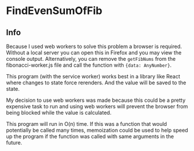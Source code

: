 # FindEvenSumOfFib

## Info
Because I used web workers to solve this problem a browser is required. Without a local server you can open this in Firefox and you may view the console output.
Alternatively, you can remove the `getFibNums` from the fibonacci-worker.js file and call the function with `{data: AnyNumber}`.

This program (with the service worker) works best in a library like React where changes to state force rerenders. And the value will be saved to the state.

My decision to use web workers was made because this could be a pretty expensive task to run and using web workers will prevent the browser from being blocked while the value is calculated.

This program will run in O(n) time.
If this was a function that would potentially be called many times, memoization could be used to help speed up the program if the function was called with same arguments in the future.
